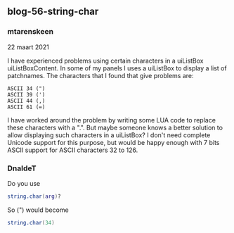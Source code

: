 ## blog-56-string-char

### mtarenskeen
22 maart 2021

I have experienced problems using certain characters in a uiListBox uiListBoxContent. In some of my panels I uses a uiListBox to display a list of patchnames. The characters that I found that give problems are:
```
ASCII 34 (")
ASCII 39 (')
ASCII 44 (,)
ASCII 61 (=)
```

I have worked around the problem by writing some LUA code to replace these characters with a ".". But maybe someone knows a better solution to allow displaying such characters in a uiListBox? I don't need complete Unicode support for this purpose, but would be happy enough with 7 bits ASCII support for ASCII characters 32 to 126.


### DnaldeT

Do you use

```lua
string.char(arg)?
```

So (") would become 

```lua
string.char(34)
```
